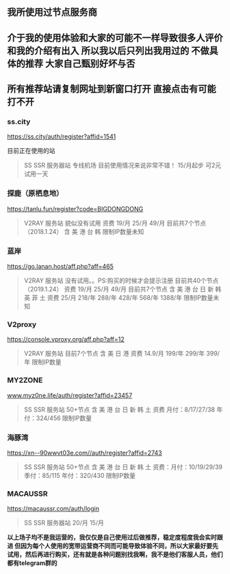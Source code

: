 ## 我所使用过节点服务商 
## 介于我的使用体验和大家的可能不一样导致很多人评价和我的介绍有出入 所以我以后只列出我用过的 不做具体的推荐 大家自己甄别好坏与否
## 所有推荐站请复制网址到新窗口打开 直接点击有可能打不开

### ss.city 

https://ss.city/auth/register?affid=1541

目前正在使用的站
>SS SSR 服务器站 专线机场 目前使用情况来说非常不错！ 15/月起步 可2元试用一天

### 探鹿（原栖息地）  

https://tanlu.fun/register?code=BIGDONGDONG

>V2RAY 服务站 貌似没有试用  资费 19/月 25/月 49/月  目前共7个节点（2018.1.24） 含 美 港 台 韩  限制IP数量未知

### 蓝岸  

https://go.lanan.host/aff.php?aff=465

>V2RAY 服务站 没有试用。。PS:购买的时候才会提示注册  目前共40个节点（2019.1.24） 资费 19/月 25/月 49/月  目前共7个节点 含 美 港 台 日 新 韩 英 菲 土
资费 25/月 218/年 288/年 428/年 568/年 1388/年 限制IP数量未知

### V2proxy 

https://console.vproxy.org/aff.php?aff=12

>V2RAY 服务站 目前7个节点 含 美 日 港 资费 14.9/月 199/年 299/年 399/年 限制IP数量

### MY2ZONE  

www.myz0ne.life/auth/register?affid=23457

>SS SSR 服务站 50+节点 含 美 港 台 日 新 韩 土 资费 月付：8/17/27/38 年付：324/456 限制IP数量

### 海豚湾 

https://xn--90wwvt03e.com//auth/register?affid=2743

>SS SSR 服务站 50+节点 含 美 港 台 日 新 韩 土 资费：月付：10/19/29/39 季付：85/115 年付：320/430  限制IP数量

### MACAUSSR

https://macaussr.com/auth/login

>SS SSR 服务器站 20/月 15/月



**以上场子均不是我运营的，我仅仅是自己使用过后做推荐，稳定度程度我会实时跟进 但因为每个人使用的宽带运营商不同而可能导致体验不同，所以大家最好要先试用，然后再进行购买，还有就是各种问题别找我啊，我不是他们客服人员，他们都有telegram群的**
